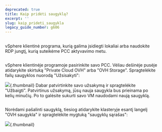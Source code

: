 ```yaml
---
deprecated: true
title: Kaip pridėti saugyklą?
excerpt: ''
slug: kaip_prideti_saugykla
legacy_guide_number: g606
---
```



## 
vSphere klientinė programa, kurią galima įsidiegti lokaliai arba naudokite RDP jungtį, kurią suteikėme PCC aktyvavimo metu.


## 
vSphere klientinėje programoje pasirinkite savo PCC. Vėliau dešinėje pusėje atidarykite skirtuką "Private Cloud OVH" arba "OVH Storage". Spragtelėkite failų saugyklos nuorodą "Užsisakyti":

![](images/img_106.jpg){.thumbnail}
Dabar patvirtinkite savo užsakymą ir spragtelėkite "Užbaigti". Patvirtinus užsakymą, jūsų nauja saugykla bus prieinama po kelių minučių. Po to galėsite sukurti savo VM naudodami naują saugyklą.


## 
Norėdami pašalinti saugyklą, tiesiog atidarykite klasteryje esantį langelį "OVH saugykla" ir spragtelėkite mygtuką "saugyklų sąrašas":

![](images/img_107.jpg){.thumbnail}

